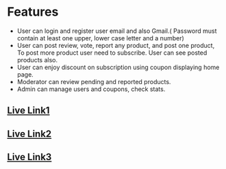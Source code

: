 # Features

  

- User can login and register user email and also Gmail.( Password must contain at least one upper, lower case letter and a number)
- User can post review, vote, report any product, and post one product, To post more product user need to subscribe. User can see posted products also.
- User can enjoy discount on subscription using coupon displaying home page.
- Moderator can review pending and reported products.
- Admin can manage users and coupons, check stats.

	

  

## [Live Link1](https://tech-s-show-hub.web.app)
## [Live Link2](https://tech-s-show-hub.firebaseapp.com)
## [Live Link3](https://dazzling-chimera-e53bd5.netlify.app)